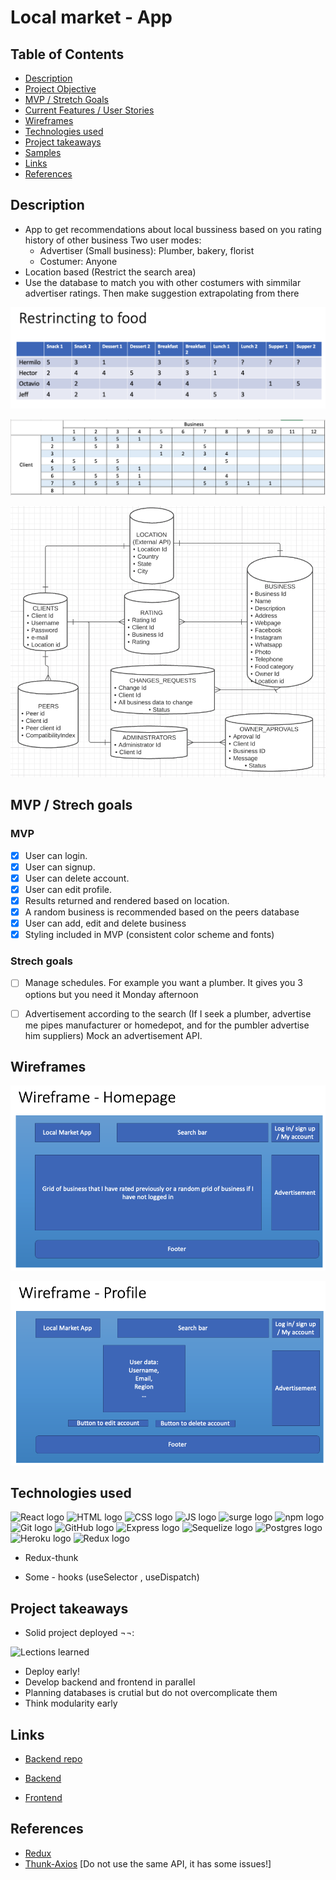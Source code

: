# Local market - App

## Table of Contents

- [Description](#description)
- [Project Objective](#project-objective)
- [MVP / Stretch Goals](#mvp-stretch-goals)
- [Current Features / User Stories](#current-features)
- [Wireframes](#wireframes)
- [Technologies used](#technologies-used)
- [Project takeaways](#project-takeaways)
- [Samples](#samples)
- [Links](#links)
- [References](#references)

## Description

* App to get recommendations about local bussiness based on you rating history of other business
Two user modes:
    + Advertiser (Small business): Plumber, bakery, florist
    + Costumer:  Anyone
* Location based (Restrict the search area)
* Use the database to match you with other costumers with simmilar advertiser ratings. Then make suggestion extrapolating from there

![Table 1](./public/food.png)

![Table 2](./public/food2.png)

![Databases](./public/databases.png)

## MVP / Strech goals

### MVP

- [X] User can login.
- [X] User can signup.
- [X] User can delete account.
- [X] User can edit profile.
- [X] Results returned and rendered based on location.
- [X] A random business is recommended based on the peers database
- [X] User can add, edit and delete business
- [X] Styling included in MVP (consistent color scheme and fonts)

### Strech goals

- [ ] Manage schedules. For example you want a plumber. It gives you 3 options but you need it Monday afternoon
- [ ] Advertisement according to the search (If I seek a plumber, advertise me pipes manufacturer or homedepot, and for the pumbler advertise him suppliers) Mock an advertisement API.


## Wireframes

![Homepage](./public/wireframe1.png)

![User page](./public/wireframe2.png)

## Technologies used

<p>
<img src="https://upload.wikimedia.org/wikipedia/commons/thumb/a/a7/React-icon.svg/512px-React-icon.svg.png" alt="React logo" height="200" />

<img src="https://upload.wikimedia.org/wikipedia/commons/thumb/6/61/HTML5_logo_and_wordmark.svg/120px-HTML5_logo_and_wordmark.svg.png" alt="HTML logo" height="200"/>

<img src="https://encrypted-tbn0.gstatic.com/images?q=tbn:ANd9GcS8TUvkaAZ51SEo89de6huZMjCxCEQsKhgpFg&usqp=CAU" alt="CSS logo" height="200"/>

<img src="https://upload.wikimedia.org/wikipedia/commons/thumb/9/99/Unofficial_JavaScript_logo_2.svg/245px-Unofficial_JavaScript_logo_2.svg.png" alt="JS logo" height="200"/>

<img src="https://surge.sh/images/logos/svg/surge-logo.svg" alt="surge logo" height="200"/>

<img src="https://raw.githubusercontent.com/npm/logos/master/npm%20logo/npm-logo-red.png" alt="npm logo" width="200"/>

<img src="https://git-scm.com/images/logos/downloads/Git-Logo-2Color.png" alt="Git logo" width="200"/>

<img src="https://1000marcas.net/wp-content/uploads/2020/02/GitHub-Logo-600x338.jpg" alt="GitHub logo" height="200"/>

<img src="https://encrypted-tbn0.gstatic.com/images?q=tbn:ANd9GcR0syl-pMTbiJQw4yW4R0Ll8A3a-K8jAw2M_Q&usqp=CAU" alt="Express logo" width="200"/>

<img src="https://encrypted-tbn0.gstatic.com/images?q=tbn:ANd9GcRO-E3rdwO5-nHqmqbzVeieB_n-jLxH6ax6Dg&usqp=CAU" alt="Sequelize logo" width="200"/>

<img src="https://encrypted-tbn0.gstatic.com/images?q=tbn:ANd9GcTdD_LzHAz-a6A54tJnv2BSHwAV8BtgX_-QBg&usqp=CAU" alt="Postgres logo" width="200"/>

<img src="https://encrypted-tbn0.gstatic.com/images?q=tbn:ANd9GcSiCubHlHPR5Zns2GZ9r2fsubiqcGHguUBTnA&usqp=CAU" alt="Heroku logo" width="200"/>

<img src="https://encrypted-tbn0.gstatic.com/images?q=tbn:ANd9GcTvLf2FqJ417MHyGj_cLgLLx8mfTAeac9K80A&usqp=CAU" alt="Redux logo" width="400"/>

</p>

* Redux-thunk

* Some - hooks (useSelector , useDispatch)

## Project takeaways

* Solid project deployed ¬¬:

<p>

<img src="https://encrypted-tbn0.gstatic.com/images?q=tbn:ANd9GcQV9sxVITmHqCUV_G9c0AwHGrv2E344k2VhNg&usqp=CAU" alt="Lections learned" width="400"/>

</p>

* Deploy early!
* Develop backend and frontend in parallel
* Planning databases is crutial but do not overcomplicate them
* Think modularity early


## Links

* [Backend repo](https://github.com/HermiloCeron/local-market-backend)

* [Backend](https://local-market-backend-heroku.herokuapp.com/)

* [Frontend](http://hermilo-local-market.surge.sh/)


## References

* [Redux](https://www.youtube.com/watch?v=CVpUuw9XSjY)
* [Thunk-Axios](https://x-team.com/blog/react-redux-api-introduction/) [Do not use the same API, it has some issues!]